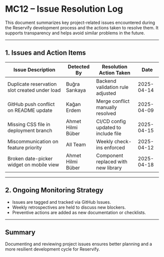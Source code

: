 # MC12 – Issue Resolution Log

This document summarizes key project-related issues encountered during the Reservify development process and the actions taken to resolve them. It supports transparency and helps avoid similar problems in the future.

---

## 1. Issues and Action Items

| Issue Description                                   | Detected By         | Resolution Action Taken             | Date       |
|----------------------------------------------------|----------------------|--------------------------------------|------------|
| Duplicate reservation slot created under load      | Buğra Sarıkaya       | Backend validation rule adjusted     | 2025-04-14 |
| GitHub push conflict on README update              | Kağan Erdem          | Merge conflict manually resolved     | 2025-04-09 |
| Missing CSS file in deployment branch              | Ahmet Hilmi Büber    | CI/CD config updated to include file | 2025-04-15 |
| Miscommunication on feature priority               | All Team             | Weekly check-ins enforced            | 2025-04-12 |
| Broken date-picker widget on mobile view           | Ahmet Hilmi Büber    | Component replaced with new library  | 2025-04-18 |

---

## 2. Ongoing Monitoring Strategy

- Issues are tagged and tracked via GitHub Issues.
- Weekly retrospectives are held to discuss new blockers.
- Preventive actions are added as new documentation or checklists.

---

## Summary

Documenting and reviewing project issues ensures better planning and a more resilient development cycle for Reservify.
